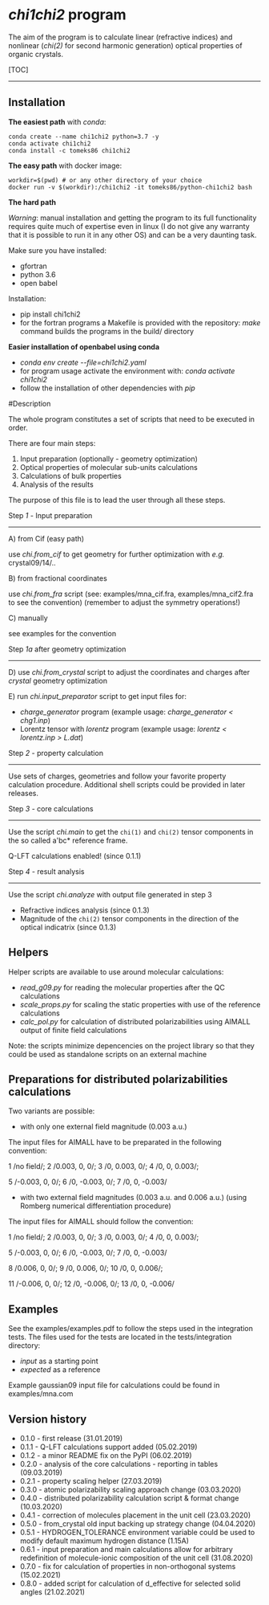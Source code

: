 # *chi1chi2* program

The aim of the program is to calculate linear (refractive indices) 
and nonlinear (*chi(2)* for second harmonic generation) 
optical properties of organic crystals.

[TOC]

---

## Installation

**The easiest path** with *conda*:

```
conda create --name chi1chi2 python=3.7 -y
conda activate chi1chi2
conda install -c tomeks86 chi1chi2
```

**The easy path** with docker image:

```
workdir=$(pwd) # or any other directory of your choice
docker run -v $(workdir):/chi1chi2 -it tomeks86/python-chi1chi2 bash
```

**The hard path**

*Warning*: manual installation and getting the program to its full functionality
requires quite much of expertise even in linux (I do not give any warranty that it is
possible to run it in any other OS) and can be a very daunting task.

Make sure you have installed:
 - gfortran
 - python 3.6
 - open babel

Installation:
 - pip install chi1chi2
 - for the fortran programs a Makefile is provided with the repository:
   *make* command builds the programs in the build/ directory

**Easier installation of openbabel using conda**

- *conda env create --file=chi1chi2.yaml*
- for program usage activate the environment with: *conda activate chi1chi2*
- follow the installation of other dependencies with *pip*

#Description

The whole program constitutes a set of scripts that need to be executed in order.

There are four main steps:

1. Input preparation (optionally - geometry optimization)
2. Optical properties of molecular sub-units calculations
3. Calculations of bulk properties
4. Analysis of the results

The purpose of this file is to lead the user through all these steps.


Step *1* - Input preparation
____________________________

A) from Cif (easy path)

use *chi.from_cif* to get geometry for further optimization with *e.g.* crystal09/14/..

B) from fractional coordinates

use *chi.from_fra* script (see: examples/mna_cif.fra, examples/mna_cif2.fra to see the convention)
(remember to adjust the symmetry operations!)

C) manually

see examples for the convention


Step *1a* after geometry optimization
_____________________________________

D) use *chi.from_crystal* script to adjust the coordinates and charges after *crystal* geometry optimization

E) run *chi.input_preparator* script to get input files for:

- *charge_generator* program (example usage: *charge_generator < chg1.inp*)
- Lorentz tensor with *lorentz* program (example usage: *lorentz < lorentz.inp > L.dat*)


Step *2* - property calculation
_______________________________

Use sets of charges, geometries and follow your favorite property calculation procedure.
Additional shell scripts could be provided in later releases.

Step *3* - core calculations
____________________________

Use the script *chi.main* to get the `chi(1)` and `chi(2)` tensor components in the so called a'bc* reference frame.

Q-LFT calculations enabled! (since 0.1.1)

Step *4* - result analysis
__________________________

Use the script *chi.analyze* with output file generated in step 3

- Refractive indices analysis (since 0.1.3)
- Magnitude of the `chi(2)` tensor components in the direction of the optical indicatrix (since 0.1.3)


Helpers
-------

Helper scripts are available to use around molecular calculations:
 - *read_g09.py* for reading the molecular properties after the QC calculations
 - *scale_props.py* for scaling the static properties with use of the reference calculations
 - *calc_pol.py* for calculation of distributed polarizabilities using AIMALL output of finite field calculations

Note: the scripts minimize depencencies on the project library so that they could
be used as standalone scripts on an external machine

Preparations for distributed polarizabilities calculations
----------------------------------------------------------

Two variants are possible:
 - with only one external field magnitude (0.003 a.u.)

  The input files for AIMALL have to be preparated in the following convention:

  1 /no field/; 2 /0.003, 0, 0/; 3 /0, 0.003, 0/; 4 /0, 0, 0.003/;

  5 /-0.003, 0, 0/; 6 /0, -0.003, 0/; 7 /0, 0, -0.003/

 - with two external field magnitudes (0.003 a.u. and 0.006 a.u.)
   (using Romberg numerical differentiation procedure)

  The input files for AIMALL should follow the convention:

  1 /no field/; 2 /0.003, 0, 0/; 3 /0, 0.003, 0/; 4 /0, 0, 0.003/;

  5 /-0.003, 0, 0/; 6 /0, -0.003, 0/; 7 /0, 0, -0.003/

  8 /0.006, 0, 0/; 9 /0, 0.006, 0/; 10 /0, 0, 0.006/;

  11 /-0.006, 0, 0/; 12 /0, -0.006, 0/; 13 /0, 0, -0.006/

Examples
--------

See the examples/examples.pdf to follow the steps used in the integration tests.
The files used for the tests are located in the tests/integration directory:

- *input* as a starting point
- *expected* as a reference

Example gaussian09 input file for calculations could be found in examples/mna.com

Version history
---------------

- 0.1.0 - first release (31.01.2019)
- 0.1.1 - Q-LFT calculations support added (05.02.2019)
- 0.1.2 - a minor README fix on the PyPI (06.02.2019)
- 0.2.0 - analysis of the core calculations - reporting in tables (09.03.2019)
- 0.2.1 - property scaling helper (27.03.2019)
- 0.3.0 - atomic polarizability scaling approach change (03.03.2020)
- 0.4.0 - distributed polarizability calculation script & format change (10.03.2020)
- 0.4.1 - correction of molecules placement in the unit cell (23.03.2020)
- 0.5.0 - from_crystal old input backing up strategy change (04.04.2020)
- 0.5.1 - HYDROGEN_TOLERANCE environment variable could be used to modify default maximum hydrogen distance (1.15A)
- 0.6.1 - input preparation and main calculations allow for arbitrary redefinition 
of molecule-ionic composition of the unit cell (31.08.2020)
- 0.7.0 - fix for calculation of properties in non-orthogonal systems (15.02.2021)
- 0.8.0 - added script for calculation of d_effective for selected solid angles (21.02.2021)
